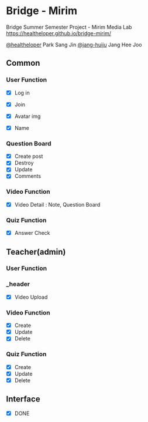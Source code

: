 # Bridge - Mirim

Bridge Summer Semester Project - Mirim Media Lab 
https://healtheloper.github.io/bridge-mirim/

[@healtheloper](https://github.com/healtheloper) Park Sang Jin
[@jang-huiju](https://github.com/jang-huiju) Jang Hee Joo

## Common

### User Function
- [x] Log in
- [x] Join

- [x] Avatar img
- [x] Name

### Question Board
- [x] Create post
- [x] Destroy
- [x] Update
- [x] Comments

### Video Function
- [x] Video Detail : Note, Question Board

### Quiz Function
- [x] Answer Check

## Teacher(admin)

### User Function
### _header
- [x] Video Upload

### Video Function
- [x] Create
- [x] Update 
- [x] Delete 
### Quiz Function
- [x] Create
- [x] Update
- [x] Delete
## Interface
- [x] DONE 
